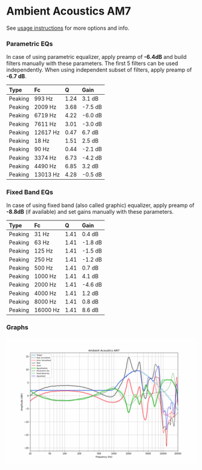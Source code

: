 # Ambient Acoustics AM7
See [usage instructions](https://github.com/jaakkopasanen/AutoEq#usage) for more options and info.

### Parametric EQs
In case of using parametric equalizer, apply preamp of **-6.4dB** and build filters manually
with these parameters. The first 5 filters can be used independently.
When using independent subset of filters, apply preamp of **-6.7 dB**.

| Type    | Fc       |    Q | Gain    |
|:--------|:---------|:-----|:--------|
| Peaking | 993 Hz   | 1.24 | 3.1 dB  |
| Peaking | 2009 Hz  | 3.68 | -7.5 dB |
| Peaking | 6719 Hz  | 4.22 | -6.0 dB |
| Peaking | 7611 Hz  | 3.01 | -3.0 dB |
| Peaking | 12617 Hz | 0.47 | 6.7 dB  |
| Peaking | 18 Hz    | 1.51 | 2.5 dB  |
| Peaking | 90 Hz    | 0.44 | -2.1 dB |
| Peaking | 3374 Hz  | 6.73 | -4.2 dB |
| Peaking | 4490 Hz  | 6.85 | 3.2 dB  |
| Peaking | 13013 Hz | 4.28 | -0.5 dB |

### Fixed Band EQs
In case of using fixed band (also called graphic) equalizer, apply preamp of **-8.8dB**
(if available) and set gains manually with these parameters.

| Type    | Fc       |    Q | Gain    |
|:--------|:---------|:-----|:--------|
| Peaking | 31 Hz    | 1.41 | 0.4 dB  |
| Peaking | 63 Hz    | 1.41 | -1.8 dB |
| Peaking | 125 Hz   | 1.41 | -1.5 dB |
| Peaking | 250 Hz   | 1.41 | -1.2 dB |
| Peaking | 500 Hz   | 1.41 | 0.7 dB  |
| Peaking | 1000 Hz  | 1.41 | 4.1 dB  |
| Peaking | 2000 Hz  | 1.41 | -4.6 dB |
| Peaking | 4000 Hz  | 1.41 | 1.2 dB  |
| Peaking | 8000 Hz  | 1.41 | 0.8 dB  |
| Peaking | 16000 Hz | 1.41 | 8.6 dB  |

### Graphs
![](./Ambient%20Acoustics%20AM7.png)
